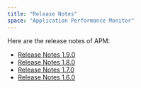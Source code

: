 ```yaml
---
title: "Release Notes"
space: "Application Performance Monitor"
---
```

Here are the release notes of APM:

*   [Release Notes 1.9.0](/APM/release-notes-1.9.0)
*   [Release Notes 1.8.0](/APM/release-notes-1.8.0)
*   [Release Notes 1.7.0](/APM/release-notes-1.7.0)
*   [Release Notes 1.6.0](/APM/release-notes-1.6.0)
